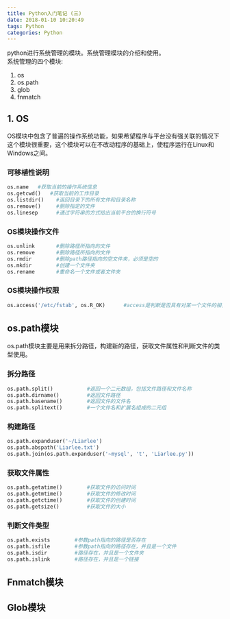 ```yaml
---
title: Python入门笔记 (三)
date: 2018-01-10 10:20:49
tags: Python
categories: Python
---
```


python进行系统管理的模块。系统管理模块的介绍和使用。  
系统管理的四个模块:
1. os
2. os.path
3. glob
4. fnmatch
## 1. OS
OS模块中包含了普遍的操作系统功能，如果希望程序与平台没有强关联的情况下这个模块很重要，这个模块可以在不改动程序的基础上，使程序运行在Linux和Windows之间。
### 可移植性说明
```python
os.name   #获取当前的操作系统信息
os.getcwd()   #获取当前的工作目录
os.listdir()    #返回目录下的所有文件和目录名称
os.remove()     #删除指定的文件
os.linesep      #通过字符串的方式给出当前平台的换行符号
```

### OS模块操作文件
```python
os.unlink       #删除路径所指向的文件
os.remove       #删除路径所指向的文件
os.rmdir        #删除path路径指向的空文件夹，必须是空的
os.mkdir        #创建一个文件夹
os.rename       #重命名一个文件或者文件夹
```

### OS模块操作权限
```python
os.access('/etc/fstab', os.R_OK)      #access是判断是否具有对某一个文件的相关权限，Linux中的 chmod/rwx---对应OS模块中的R_OK,W_OK，X_OK
```

## os.path模块
os.path模块主要是用来拆分路径，构建新的路径，获取文件属性和判断文件的类型使用。

### 拆分路径
```python
os.path.split()           #返回一个二元数组，包括文件路径和文件名称
os.path.dirname()         #返回文件路径
os.path.basename()        #返回文件的文件名
os.path.splitext()        #一个文件名和扩展名组成的二元组
```

### 构建路径
```python
os.path.expanduser('~/Liarlee')
os.path.abspath('Liarlee.txt')
os.path.join(os.path.expanduser('~mysql', 't', 'Liarlee.py'))
```

### 获取文件属性
```python
os.path.getatime()        #获取文件的访问时间
os.path.getmtime()        #获取文件的修改时间
os.path.getctime()        #获取文件的创建时间
os.path.getsize()         #获取文件的大小
```

### 判断文件类型
```python
os.path.exists        #参数path指向的路径是否存在
os.path.isfile        #参数path指向的路径存在，并且是一个文件
os.path.isdir         #路径存在，并且是一个文件夹
os.path.islink        #路径存在，并且是一个链接
```

## Fnmatch模块
## Glob模块
